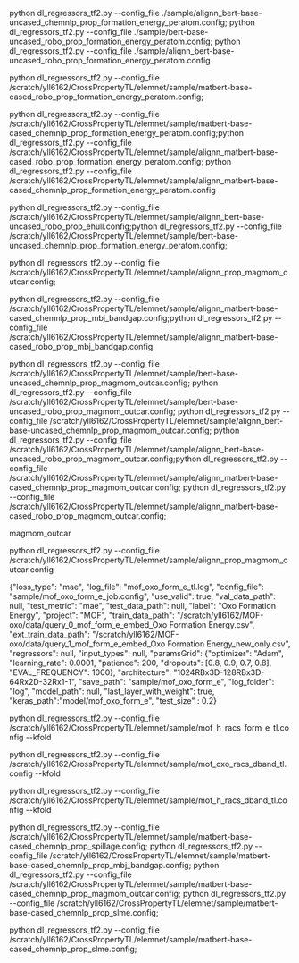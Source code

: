

python dl_regressors_tf2.py --config_file ./sample/alignn_bert-base-uncased_chemnlp_prop_formation_energy_peratom.config; python dl_regressors_tf2.py --config_file ./sample/bert-base-uncased_robo_prop_formation_energy_peratom.config; python dl_regressors_tf2.py --config_file ./sample/alignn_bert-base-uncased_robo_prop_formation_energy_peratom.config






python dl_regressors_tf2.py --config_file /scratch/yll6162/CrossPropertyTL/elemnet/sample/matbert-base-cased_robo_prop_formation_energy_peratom.config;

python dl_regressors_tf2.py --config_file /scratch/yll6162/CrossPropertyTL/elemnet/sample/matbert-base-cased_chemnlp_prop_formation_energy_peratom.config;python dl_regressors_tf2.py --config_file /scratch/yll6162/CrossPropertyTL/elemnet/sample/alignn_matbert-base-cased_robo_prop_formation_energy_peratom.config; python dl_regressors_tf2.py --config_file /scratch/yll6162/CrossPropertyTL/elemnet/sample/alignn_matbert-base-cased_chemnlp_prop_formation_energy_peratom.config



python dl_regressors_tf2.py --config_file /scratch/yll6162/CrossPropertyTL/elemnet/sample/alignn_bert-base-uncased_robo_prop_ehull.config;python dl_regressors_tf2.py --config_file /scratch/yll6162/CrossPropertyTL/elemnet/sample/bert-base-uncased_chemnlp_prop_formation_energy_peratom.config;



python dl_regressors_tf2.py --config_file /scratch/yll6162/CrossPropertyTL/elemnet/sample/alignn_prop_magmom_outcar.config;

python dl_regressors_tf2.py --config_file /scratch/yll6162/CrossPropertyTL/elemnet/sample/alignn_matbert-base-cased_chemnlp_prop_mbj_bandgap.config;python dl_regressors_tf2.py --config_file /scratch/yll6162/CrossPropertyTL/elemnet/sample/alignn_matbert-base-cased_robo_prop_mbj_bandgap.config



python dl_regressors_tf2.py --config_file /scratch/yll6162/CrossPropertyTL/elemnet/sample/bert-base-uncased_chemnlp_prop_magmom_outcar.config; python dl_regressors_tf2.py --config_file /scratch/yll6162/CrossPropertyTL/elemnet/sample/bert-base-uncased_robo_prop_magmom_outcar.config; python dl_regressors_tf2.py --config_file /scratch/yll6162/CrossPropertyTL/elemnet/sample/alignn_bert-base-uncased_chemnlp_prop_magmom_outcar.config; python dl_regressors_tf2.py --config_file /scratch/yll6162/CrossPropertyTL/elemnet/sample/alignn_bert-base-uncased_robo_prop_magmom_outcar.config;python dl_regressors_tf2.py --config_file /scratch/yll6162/CrossPropertyTL/elemnet/sample/alignn_matbert-base-cased_chemnlp_prop_magmom_outcar.config; python dl_regressors_tf2.py --config_file /scratch/yll6162/CrossPropertyTL/elemnet/sample/alignn_matbert-base-cased_robo_prop_magmom_outcar.config; 

magmom_outcar


python dl_regressors_tf2.py --config_file /scratch/yll6162/CrossPropertyTL/elemnet/sample/alignn_prop_magmom_outcar.config


{"loss_type": "mae", "log_file": "mof_oxo_form_e_tl.log", 
"config_file": "sample/mof_oxo_form_e_job.config", "use_valid": true, 
"val_data_path": null, 
"test_metric": "mae",
 "test_data_path": null,
  "label": "Oxo Formation Energy", "project": "MOF",
    "train_data_path": "/scratch/yll6162/MOF-oxo/data/query_0_mof_form_e_embed_Oxo Formation Energy.csv", 
    "ext_train_data_path": "/scratch/yll6162/MOF-oxo/data/query_1_mof_form_e_embed_Oxo Formation Energy_new_only.csv", 
    "regressors": null, 
    "input_types": null,
    "paramsGrid": {"optimizer": "Adam", "learning_rate": 0.0001, "patience": 200,
     "dropouts": [0.8, 0.9, 0.7, 0.8], "EVAL_FREQUENCY": 1000}, 
     "architecture": "1024RBx3D-128RBx3D-64Rx2D-32Rx1-1", 
     "save_path": "sample/mof_oxo_form_e", 
      "log_folder": "log", "model_path": null, 
     "last_layer_with_weight": true, "keras_path":"model/mof_oxo_form_e",
"test_size" : 0.2}

python dl_regressors_tf2.py --config_file /scratch/yll6162/CrossPropertyTL/elemnet/sample/mof_h_racs_form_e_tl.config --kfold

python dl_regressors_tf2.py --config_file /scratch/yll6162/CrossPropertyTL/elemnet/sample/mof_oxo_racs_dband_tl.config --kfold

python dl_regressors_tf2.py --config_file /scratch/yll6162/CrossPropertyTL/elemnet/sample/mof_h_racs_dband_tl.config --kfold



python dl_regressors_tf2.py --config_file /scratch/yll6162/CrossPropertyTL/elemnet/sample/matbert-base-cased_chemnlp_prop_spillage.config; python dl_regressors_tf2.py --config_file /scratch/yll6162/CrossPropertyTL/elemnet/sample/matbert-base-cased_chemnlp_prop_mbj_bandgap.config; python dl_regressors_tf2.py --config_file /scratch/yll6162/CrossPropertyTL/elemnet/sample/matbert-base-cased_chemnlp_prop_magmom_outcar.config; python dl_regressors_tf2.py --config_file /scratch/yll6162/CrossPropertyTL/elemnet/sample/matbert-base-cased_chemnlp_prop_slme.config;


python dl_regressors_tf2.py --config_file /scratch/yll6162/CrossPropertyTL/elemnet/sample/matbert-base-cased_chemnlp_prop_slme.config;
